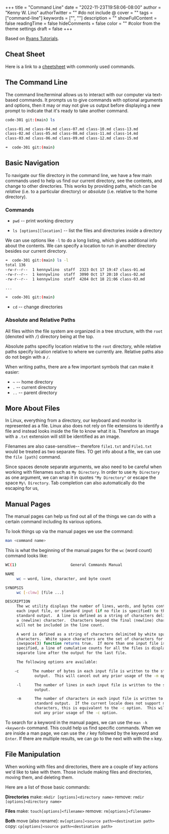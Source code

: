 +++
title = "Command Line"
date = "2022-11-23T19:58:06-08:00"
author = "Kenny W. Lino"
authorTwitter = "" #do not include @
cover = ""
tags = ["command-line"]
keywords = ["", ""]
description = ""
showFullContent = false
readingTime = false
hideComments = false
color = "" #color from the theme settings
draft = false
+++

Based on [Ryans Tutorials](https://ryanstutorials.net/linuxtutorial/).

## Cheat Sheet

Here is a link to a [cheetsheet](https://ryanstutorials.net/linuxtutorial/cheatsheet.php) with commonly used commands.

## The Command Line

The command line/terminal allows us to interact with our computer via text-based commands. It prompts us to give commands with optional arguments and options, then it may or may not give us output before displaying a new prompt to indicate that it's ready to take another command.

```bash
code-301 git:(main) ls

class-01.md class-04.md class-07.md class-10.md class-13.md
class-02.md class-05.md class-08.md class-11.md class-14.md
class-03.md class-06.md class-09.md class-12.md class-15.md

➜  code-301 git:(main) 
```

## Basic Navigation

To navigate our file directory in the command line, we have a few main commands used to help us find our current directory, see the contents, and change to other directories. This works by providing paths, which can be *relative* (i.e. to a particular directory) or *absolute* (i.e. relative to the home directory).

### Commands

* `pwd` -- print working directory

* `ls [options][location]` -- list the files and directories inside a directory

We can use options like `-l` to do a long listing, which gives additional info about the contents. We can specify a location to run in another directory besides our current directory.

```bash
➜  code-301 git:(main) ls -l
total 136
-rw-r--r--  1 kennywlino  staff  2323 Oct 17 19:47 class-01.md
-rw-r--r--  1 kennywlino  staff  3090 Oct 17 20:10 class-02.md
-rw-r--r--  1 kennywlino  staff  4204 Oct 18 21:06 class-03.md

...

➜  code-301 git:(main) 
```

* `cd` -- change directories

### Absolute and Relative Paths

All files within the file system are organized in a tree structure, with the `root` (denoted with `/`) directory being at the top.

Absolute paths specifiy location relative to the `root` directory, while relative paths specify location relative to where we currently are. Relative paths also do not begin with a `/`.

When writing paths, there are a few important symbols that can make it easier:

* `~` -- home directory
* `.` -- current directory
* `..` -- parent directory

## More About Files

In Linux, everything from a directory, our keyboard and monitor is represented as a file. Linux also does not rely on file extensions to identify a file and instead looks inside the file to know what it is. Therefore an image with a `.txt` extension will still be identified as an image.

Filenames are also case-sensitive-- therefore `file1.txt` and `File1.txt` would be treated as two separate files. TO get info about a file, we can use the `file [path]` command.

Since spaces denote separate arguments, we also need to be careful when working with filenames such as `My Directory`. In order to use `My Directory` as one argument, we can wrap it in quotes `"My Directory"` or escape the space `My\ Directory`. Tab completion can also automatically do the escaping for us,

## Manual Pages

The manual pages can help us find out all of the things we can do with a certain command including its various options.

To look things up via the manual pages we use the command:

```bash
man <command name>
```

This is what the beginning of the manual pages for the `wc` (word count) command looks like:

```bash
WC(1)                        General Commands Manual                       WC(1)

NAME
     wc – word, line, character, and byte count

SYNOPSIS
     wc [-clmw] [file ...]

DESCRIPTION
     The wc utility displays the number of lines, words, and bytes contained in
     each input file, or standard input (if no file is specified) to the
     standard output.  A line is defined as a string of characters delimited by
     a ⟨newline⟩ character.  Characters beyond the final ⟨newline⟩ character
     will not be included in the line count.

     A word is defined as a string of characters delimited by white space
     characters.  White space characters are the set of characters for which the
     iswspace(3) function returns true.  If more than one input file is
     specified, a line of cumulative counts for all the files is displayed on a
     separate line after the output for the last file.

     The following options are available:

    -c      The number of bytes in each input file is written to the standard
             output.  This will cancel out any prior usage of the -m option.

     -l      The number of lines in each input file is written to the standard
             output.

     -m      The number of characters in each input file is written to the
             standard output.  If the current locale does not support multibyte
             characters, this is equivalent to the -c option.  This will cancel
             out any prior usage of the -c option.
```

To search for a keyword in the manual pages, we can use the `man -k <keyword>` command. This could help us find specific commands. When we are inside a man page, we can use the `/` key followed by the keyword and `Enter`. If there are multiple results, we can go to the next with with the `n` key.

## File Manipulation

When working with files and directories, there are a couple of key actions we'd like to take with them. Those include making files and directories, moving them, and deleting them.

Here are a list of those basic commands:

**Directories**
make: `mkdir [options]<directory name>`
remove: `rmdir [options]<directory name>`

**Files**
make: `touch[options]<filename>`
remove: `rm[options]<filename>`

**Both**
move (also rename): `mv[options]<source path><destination path>`
copy: `cp[options]<source path><destination path>`